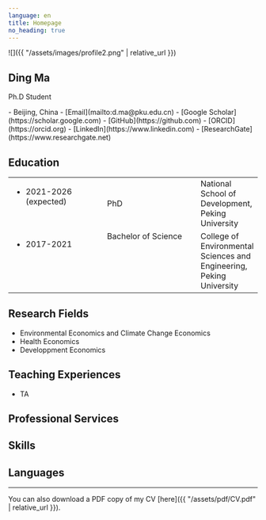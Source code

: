 ```yaml
---
language: en
title: Homepage
no_heading: true
---
```

<div class="row">
<div class="col-md-4" markdown="1">
<div class="site-personal-heading" markdown="1">
![]({{ "/assets/images/profile2.png" | relative_url }})

## Ding Ma

Ph.D Student
</div>
<div class="site-personal-info" markdown="1">
- <span class="icon icon-office"></span> Beijing, China
- <span class="icon icon-mail"></span> [Email](mailto:d.ma@pku.edu.cn)
- <span class="icon icon-google-scholar"></span> [Google Scholar](https://scholar.google.com)
- <span class="icon icon-github"></span> [GitHub](https://github.com)
- <span class="icon icon-orcid"></span> [ORCID](https://orcid.org)
- <span class="icon icon-linkedin"></span> [LinkedIn](https://www.linkedin.com)
- <span class="icon icon-researchgate"></span> [ResearchGate](https://www.researchgate.net)
</div>
</div>
<div class="col-md-8" markdown="1">

## Education

<table class="homepage-table">
  <tbody>
    <tr>
      <td valign="top" width="180"><ul><li>2021-2026 (expected)</li></ul></td>
      <td width="180">PhD</td>
      <td valign="top">National School of Development, Peking University</td>
    </tr>
    <tr>
      <td valign="top" width="180"><ul><li>2017-2021</li></ul></td>
      <td valign="top">Bachelor of Science</td>
      <td valign="top">College of Environmental Sciences and Engineering, Peking University</td>
    </tr>
  </tbody>
</table>

## Research Fields

- Environmental Economics and Climate Change Economics
- Health Economics
- Developpment Economics

## Teaching Experiences

- TA

## Professional Services


## Skills


## Languages


---

You can also download a PDF copy of my CV [here]({{ "/assets/pdf/CV.pdf" | relative_url }}).

</div>
</div>
